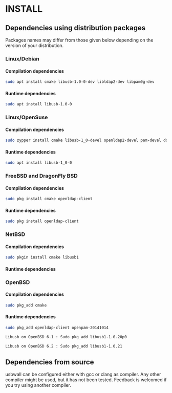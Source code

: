 # INSTALL

## Dependencies using distribution packages

Packages names may differ from those given below depending on the version of your distribution.

### Linux/Debian

#### Compilation dependencies

~~~sh
sudo apt install cmake libusb-1.0-0-dev libldap2-dev libpam0g-dev
~~~

#### Runtime dependencies

~~~sh
sudo apt install libusb-1.0-0
~~~

### Linux/OpenSuse

#### Compilation dependencies

~~~sh
sudo zypper install cmake libusb-1_0-devel openldap2-devel pam-devel doxygen graphviz
~~~

#### Runtime dependencies

~~~sh
sudo apt install libusb-1_0-0
~~~

### FreeBSD and DragonFly BSD

#### Compilation dependencies

~~~sh
sudo pkg install cmake openldap-client
~~~

#### Runtime dependencies

~~~sh
sudo pkg install openldap-client
~~~

### NetBSD

#### Compilation dependencies

~~~sh
sudo pkgin install cmake libusb1
~~~

#### Runtime dependencies

### OpenBSD

#### Compilation dependencies

~~~sh
sudo pkg_add cmake
~~~

#### Runtime dependencies

~~~sh
sudo pkg_add openldap-client openpam-20141014
~~~

~~~sh
Libusb on OpenBSD 6.1 : Sudo pkg_add libusb1-1.0.20p0
~~~

~~~sh
Libusb on OpenBSD 6.2 : Sudo pkg_add libusb1-1.0.21
~~~

## Dependencies from source

usbwall can be configured either with gcc or clang as compiler. Any other compiler might be used, but it has not been tested. Feedback is welcomed if you try using another compiler.
